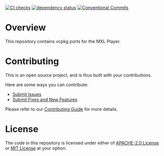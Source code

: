 [![CI checks](https://github.com/x-software-com/vcpkg-ports-mxl-plyr/actions/workflows/check.yml/badge.svg)](https://github.com/x-software-com/vcpkg-ports-mxl-plyr/actions/workflows/check.yml)
[![dependency status](https://deps.rs/repo/github/x-software-com/vcpkg-ports-mxl-plyr/status.svg)](https://deps.rs/repo/github/x-software-com/vcpkg-ports-mxl-plyr)
[![Conventional Commits](https://img.shields.io/badge/Conventional%20Commits-1.0.0-yellow.svg)](https://conventionalcommits.org)

# Overview

This repository contains vcpkg ports for the MXL Player.

# Contributing

This is an open source project, and is thus built with your contributions.

Here are some ways you can contribute:

* [Submit Issues][contributing:submit-issue]
* [Submit Fixes and New Features][contributing:submit-pr]

Please refer to our [Contributing Guide](CONTRIBUTING.md) for more details.

[contributing:submit-issue]: https://github.com/x-software-com/vcpkg-ports-mxl-plyr/issues/new/choose
[contributing:submit-pr]: https://github.com/x-software-com/vcpkg-ports-mxl-plyr/pulls

# License

The code in this repository is licensed under either of [APACHE-2.0 License](LICENSE-APACHE) or [MIT License](LICENSE-MIT) at your option.
